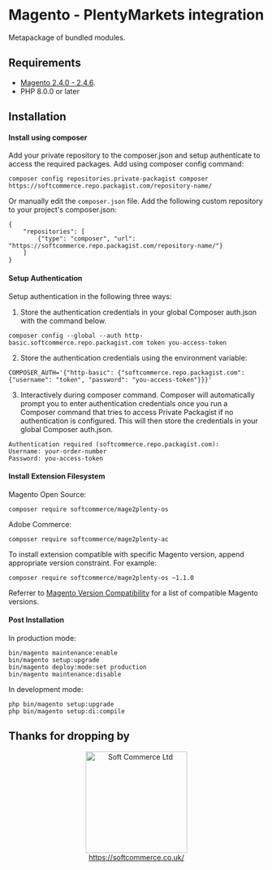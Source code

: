 # Magento - PlentyMarkets integration
Metapackage of bundled modules.

## Requirements
* [Magento 2.4.0 - 2.4.6](https://magento.com/tech-resources/download).
* PHP 8.0.0 or later

## Installation

#### Install using composer
Add your private repository to the composer.json and setup authenticate to access the required packages.
Add using composer config command:

`composer config repositories.private-packagist composer https://softcommerce.repo.packagist.com/repository-name/`

Or manually edit the `composer.json` file.
Add the following custom repository to your project's composer.json:

```
{
    "repositories": [
        {"type": "composer", "url": "https://softcommerce.repo.packagist.com/repository-name/"}
    ]
}
```

#### Setup Authentication
Setup authentication in the following three ways:

1. Store the authentication credentials in your global Composer auth.json with the command below.

`composer config --global --auth http-basic.softcommerce.repo.packagist.com token you-access-token`

2. Store the authentication credentials using the environment variable:

`COMPOSER_AUTH='{"http-basic": {"softcommerce.repo.packagist.com": {"username": "token", "password": "you-access-token"}}}'`

3. Interactively during composer command. Composer will automatically prompt you to enter authentication credentials
   once you run a Composer command that tries to access Private Packagist if no authentication is configured.
   This will then store the credentials in your global Composer auth.json.

```
Authentication required (softcommerce.repo.packagist.com):
Username: your-order-number
Password: you-access-token
```

#### Install Extension Filesystem
Magento Open Source:

`composer require softcommerce/mage2plenty-os`

Adobe Commerce:

`composer require softcommerce/mage2plenty-ac`

To install extension compatible with specific Magento version, append appropriate version constraint.
For example:

`composer require softcommerce/mage2plenty-os ~1.1.0`

Referrer to [Magento Version Compatibility](https://devdocs-m2.mage2plenty.com/docs/getting-started/magento-version-compatibility/) for a list of compatible Magento versions.

#### Post Installation
In production mode:

```
bin/magento maintenance:enable
bin/magento setup:upgrade
bin/magento deploy:mode:set production
bin/magento maintenance:disable
```

In development mode:

```
php bin/magento setup:upgrade
php bin/magento setup:di:compile
```

## Thanks for dropping by
<p align="center">
    <a href="https://magento.com">
        <img src="https://softcommerce.co.uk/pub/media/banner/logo.svg" width="200" alt="Soft Commerce Ltd" />
    </a>
    <br />
    <a href="https://softcommerce.co.uk/">
        https://softcommerce.co.uk/
    </a>
</p>
